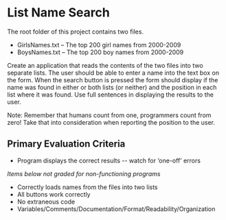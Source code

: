 # List Name Search

The root folder of this project contains two files.
- GirlsNames.txt – The top 200 girl names from 2000-2009  
- BoysNames.txt – The top 200 boy names from 2000-2009  


Create an application that reads the contents of the two files into two separate lists. 
The user should be able to enter a name into the text box on the form. 
When the search button is pressed the form should display if the name was found in either 
or both lists (or neither) and the position in each list where it was found. 
Use full sentences in displaying the results to the user.

Note: Remember that humans count from one, programmers count from zero! Take that into consideration when reporting the position to the user.

## Primary Evaluation Criteria  

- Program displays the correct results
  -- watch for ‘one-off’ errors
				
*Items below not graded for non-functioning programs*   
- Correctly loads names from the files into two lists
- All buttons work correctly
- No extraneous code
- Variables/Comments/Documentation/Format/Readability/Organization
